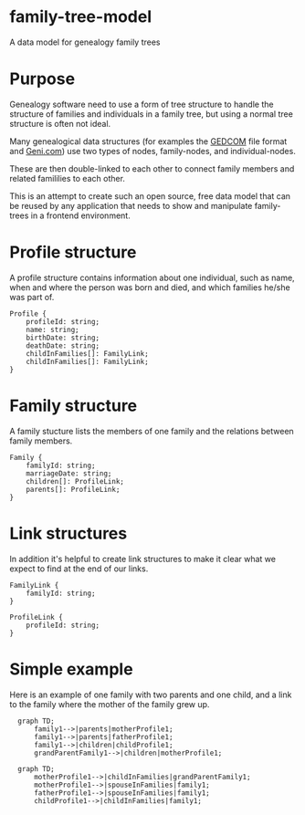 # family-tree-model
A data model for genealogy family trees


# Purpose
Genealogy software need to use a form of tree structure to handle the structure of families and individuals in a family tree,
but using a normal tree structure is often not ideal.

Many genealogical data structures (for examples the [GEDCOM](https://en.wikipedia.org/wiki/GEDCOM) file format and [Geni.com](http://Geni.com))
use two types of nodes, family-nodes, and individual-nodes.

These are then double-linked to each other to connect family members and related famililies to each other.

This is an attempt to create such an open source, free data model that can be reused by any application that needs to show and manipulate family-trees in a frontend environment.

# Profile structure
A profile structure contains information about one individual, such as name, when and where the person was born and died, and which families he/she was part of.
```
Profile {
    profileId: string;
    name: string;
    birthDate: string;
    deathDate: string;
    childInFamilies[]: FamilyLink;
    childInFamilies[]: FamilyLink;
}
```

# Family structure
A family stucture lists the members of one family and the relations between family members.
```
Family {
    familyId: string;
    marriageDate: string;
    children[]: ProfileLink;
    parents[]: ProfileLink;
}
```

# Link structures
In addition it's helpful to create link structures to make it clear what we expect to find at the end of our links.
```
FamilyLink {
    familyId: string;
}

ProfileLink {
    profileId: string;
}
```

# Simple example
Here is an example of one family with two parents and one child, and a link to the family where the mother of the family grew up.

``` mermaid
  graph TD;
      family1-->|parents|motherProfile1;
      family1-->|parents|fatherProfile1;
      family1-->|children|childProfile1;
      grandParentFamily1-->|children|motherProfile1;
```

``` mermaid
  graph TD;
      motherProfile1-->|childInFamilies|grandParentFamily1;
      motherProfile1-->|spouseInFamilies|family1;
      fatherProfile1-->|spouseInFamilies|family1;
      childProfile1-->|childInFamilies|family1;
```
